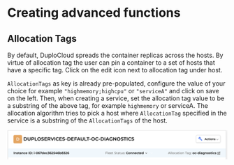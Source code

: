 # Creating advanced functions

## Allocation Tags <a href="#0-toc-title" id="0-toc-title"></a>

By default, DuploCloud spreads the container replicas across the hosts. By virtue of allocation tag the user can pin a container to a set of hosts that have a specific tag. Click on the edit icon next to allocation tag under host.

`AllocationTags` as key is already pre-populated, configure the value of your choice for example `"highmemory;highcpu"` or `"serviceA"` and click on save on the left. Then, when creating a service, set the allocation tag value to be a substring of the above tag, for example `highmemory` or serviceA. The allocation algorithm tries to pick a host where `AllocationTag` specified in the service is a substring of the `AllocationTags` of the host.

![](<../.gitbook/assets/Screen Shot 2022-06-24 at 4.23.44 PM (1) (1) (1) (1) (1).png>)



